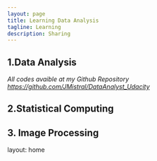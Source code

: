 ```yaml
---
layout: page
title: Learning Data Analysis
tagline: Learning
description: Sharing
---
```


## 1.Data Analysis
*All codes avaible at my Github Repository https://github.com/JMistral/DataAnalyst_Udacity*
## 2.Statistical Computing
## 3. Image Processing
layout: home

